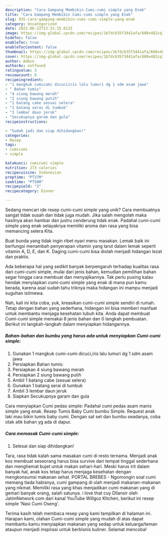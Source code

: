 ```yaml
---
description: "Cara Gampang Membikin Cumi-cumi simple yang Enak"
title: "Cara Gampang Membikin Cumi-cumi simple yang Enak"
slug: 935-cara-gampang-membikin-cumi-cumi-simple-yang-enak
category: Uncategorized
date: 2022-06-22T13:31:15.613Z
image: https://img-global.cpcdn.com/recipes/1b7dc635f3441afa/680x482cq70/cumi-cumi-simple-foto-resep-utama.jpg
hideToc: false
enableToc: true
enableTocContent: false
thumbnail: https://img-global.cpcdn.com/recipes/1b7dc635f3441afa/680x482cq70/cumi-cumi-simple-foto-resep-utama.jpg
cover: https://img-global.cpcdn.com/recipes/1b7dc635f3441afa/680x482cq70/cumi-cumi-simple-foto-resep-utama.jpg
author: Admin
authorAv: notfound
ratingvalue: 3
reviewcount: 9
recipeingredient:
- "1 mangkuk cumicumi dicuciiris lalu lumuri dg 1 sdm asam jawa"
- " Bahan tumis"
- "4 siung bawang merah"
- "2 siung bawang putih"
- "1 batang cabe sesuai selera"
- "1 batang serai di tumbuk"
- "3 lembar daun jeruk"
- "Secukupnya garam dan gula"
recipeinstructions:

- "Sudah jadi dan siap dihidangkan!"
categories:
- Resep
tags:
- cumicumi
- simple

katakunci: cumicumi simple 
nutrition: 273 calories
recipecuisine: Indonesian
preptime: "PT37M"
cooktime: "PT50M"
recipeyield: "3"
recipecategory: Dinner

---
```





Sedang mencari ide resep cumi-cumi simple yang unik? Cara membuatnya sangat tidak susah dan tidak juga mudah. Jika salah mengolah maka hasilnya akan hambar dan justru cenderung tidak enak. Padahal cumi-cumi simple yang enak selayaknya memiliki aroma dan rasa yang bisa memancing selera Kita.





Buat bunda yang tidak ingin ribet nyari menu masakan. Lemak baik ini berfungsi menambah penyerapan vitamin yang larut dalam lemak seperti vitamin A, D, E, dan K. Daging cumi-cumi bisa diolah menjadi hidangan lezat dan praktis.

Ada beberapa hal yang sedikit banyak berpengaruh terhadap kualitas rasa dari cumi-cumi simple, mulai dari jenis bahan, kemudian pemilihan bahan segar hingga cara membuat dan menyajikannya. Tak perlu pusing kalau hendak menyiapkan cumi-cumi simple yang enak di mana pun kamu berada, karena asal sudah tahu triknya maka hidangan ini mampu menjadi suguhan istimewa.






Nah, kali ini kita coba, yuk, kreasikan cumi-cumi simple sendiri di rumah. Tetap dengan bahan yang sederhana, hidangan ini bisa memberi manfaat untuk membantu menjaga kesehatan tubuh kita. Anda dapat membuat Cumi-cumi simple memakai 8 jenis bahan dan 0 langkah pembuatan. Berikut ini langkah-langkah dalam menyiapkan hidangannya.

<!--inarticleads1-->

##### Bahan-bahan dan bumbu yang harus ada untuk menyiapkan Cumi-cumi simple:

1. Gunakan 1 mangkuk cumi-cumi dicuci,iris lalu lumuri dg 1 sdm asam jawa
1. Persiapkan  Bahan tumis:
1. Persiapkan 4 siung bawang merah
1. Persiapkan 2 siung bawang putih
1. Ambil 1 batang cabe (sesuai selera)
1. Gunakan 1 batang serai di tumbuk
1. Ambil 3 lembar daun jeruk
1. Siapkan Secukupnya garam dan gula


Cara menyiapkan Cumi pedas simple: Padahal cumi pedas asam manis simple yang enak. Resep Tumis Baby Cumi bumbu Simple. Request anak laki mau bikin tumis baby cumi. Dengan sat set dan bumbu seadanya, coba otak atik bahan yg ada di dapur. 

<!--inarticleads2-->

##### Cara memasak Cumi-cumi simple:


1. Selesai dan siap dihidangkan!

Tara, rasa tidak kalah sama masakan cumi di resto ternama. Menjadi anak kos membuat seseorang harus bisa survive dari tempat tinggal sederhana dan menghemat bujet untuk makan sehari-hari. Meski harus irit dalam banyak hal, anak kos tetap harus menjaga kesehatan dengan mengkonsumsi makanan sehat. PORTAL BREBES - Ngomongin soal cumi memang tiada habisnya, cumi gampang di olah menjadi makanan-makanan yang nikmat. Memiliki rasa yang khas menjadikan cumi makanan yang di gemari banyak orang, salah satunya. i love that cuy DIlansir oleh JatimNetwork.com dari kanal YouTube Willgoz KItchen, berikut ini resep simple &#39;Nasi Cumi Oseng&#39;. 

Terima kasih telah membaca resep yang kami tampilkan di halaman ini. Harapan kami, olahan Cumi-cumi simple yang mudah di atas dapat membantu kamu menyiapkan makanan yang sedap untuk keluarga/teman ataupun menjadi inspirasi untuk berbisnis kuliner. Selamat mencoba!

